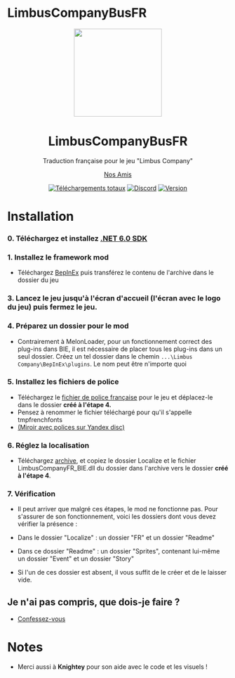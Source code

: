 # LimbusCompanyBusFR

<div align="center">
<a href="https://github.com/TheRedPacman83/LimbusCompanyBusFR">
   <img src="https://cdn.discordapp.com/attachments/1110974639192166521/1209250230235562084/EO_EdenButton.png?ex=65e63d09&is=65d3c809&hm=241169f55dcc703cb2ea507bc066b38bc932287ffbc9bb9d94fa2ebd2a535d68&"
      width="200"
      height="200"/>
</a>
   
# LimbusCompanyBusFR
Traduction française pour le jeu "Limbus Company"
   
[Nos Amis](https://github.com/LocalizeLimbusCompany/LocalizeLimbusCompany)
   
[![Téléchargements totaux](https://img.shields.io/github/downloads/Eden-Office/LimbusCompanyBusFR/total?label=T%C3%A9l%C3%A9chargements%20Totaux)](../../releases)
[![Discord](https://img.shields.io/discord/884713391753666630)](https://discord.gg/kcQv8CrKG8)
[![Version](https://img.shields.io/github/v/release/Eden-Office/LimbusCompanyBusFR?sort=date&label=Version)](../../releases/latest)
</div>

# Installation
### 0. Téléchargez et installez [.NET 6.0 SDK](https://dotnet.microsoft.com/en-us/download/dotnet/thank-you/sdk-6.0.413-windows-x64-installer)
### 1. Installez le framework mod
   - Téléchargez [BepInEx](https://builds.bepinex.dev/projects/bepinex_be/674/BepInEx-Unity.IL2CPP-win-x64-6.0.0-be.674%2B82077ec.zip) puis transférez le contenu de l'archive dans le dossier du jeu
### 3. Lancez le jeu jusqu'à l'écran d'accueil (l'écran avec le logo du jeu) puis fermez le jeu.
### 4. Préparez un dossier pour le mod
   -  Contrairement à MelonLoader, pour un fonctionnement correct des plug-ins dans BIE, il est nécessaire de placer tous les plug-ins dans un seul dossier. Créez un tel dossier dans le chemin ``...\Limbus Company\BepInEx\plugins``. Le nom peut être n'importe quoi
### 5. Installez les fichiers de police
   - Téléchargez le [fichier de police française](https://mega.nz/folder/jfpXCITY#lIR8cGWquj53lsC-73r7gQ/file/CS5GnaTB) pour le jeu et déplacez-le dans le dossier **créé à l'étape 4.**
   - Pensez à renommer le fichier téléchargé pour qu'il s'appelle tmpfrenchfonts
   - [(Miroir avec polices sur Yandex disc)](https://disk.yandex.ru/d/ZKi3tK4krhPrWA)
### 6. Réglez la localisation
   - Téléchargez [archive](../../releases), et copiez le dossier Localize et le fichier LimbusCompanyFR_BIE.dll du dossier dans l'archive vers le dossier **créé à l'étape 4**.

### 7. Vérification
   - Il peut arriver que malgré ces étapes, le mod ne fonctionne pas. Pour s'assurer de son fonctionnement, voici les dossiers dont vous devez vérifier la présence :
   - Dans le dossier "Localize" : un dossier "FR" et un dossier "Readme"
   - Dans ce dossier "Readme" : un dossier "Sprites", contenant lui-même un dossier "Event" et un dossier "Story"

   - Si l'un de ces dossier est absent, il vous suffit de le créer et de le laisser vide.
    
## Je n'ai pas compris, que dois-je faire ? 
   - [Confessez-vous](https://www.youtube.com/watch?v=kLaaJ_aeoyM)
# Notes
- Merci aussi à <b>Knightey</b> pour son aide avec le code et les visuels !
